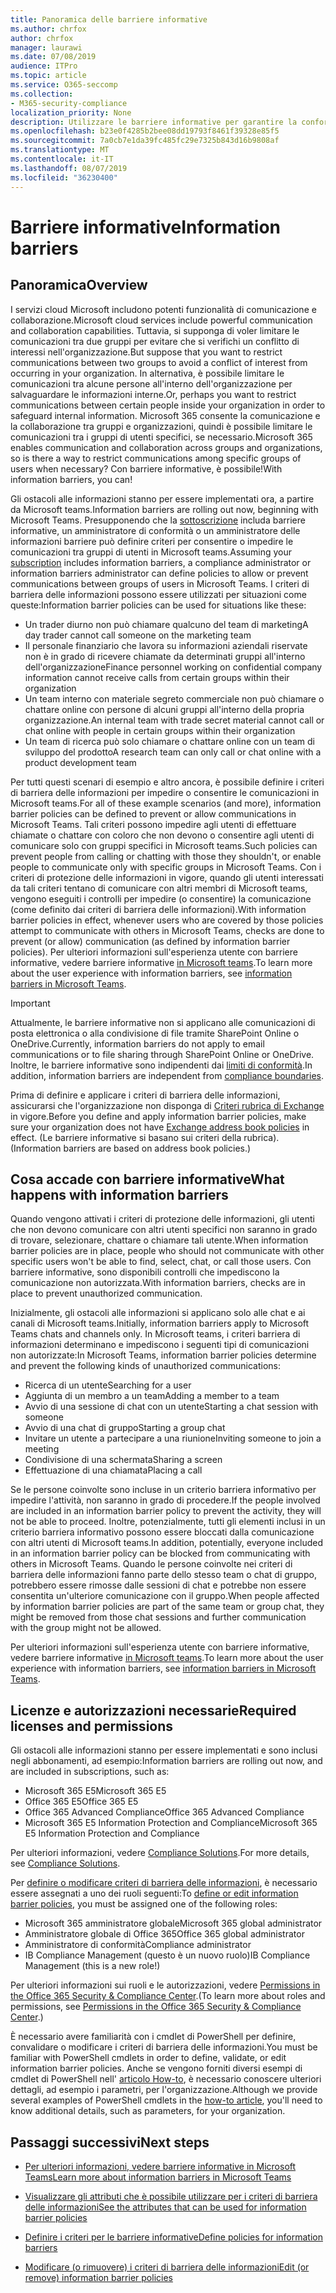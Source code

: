 ```yaml
---
title: Panoramica delle barriere informative
ms.author: chrfox
author: chrfox
manager: laurawi
ms.date: 07/08/2019
audience: ITPro
ms.topic: article
ms.service: O365-seccomp
ms.collection:
- M365-security-compliance
localization_priority: None
description: Utilizzare le barriere informative per garantire la conformità della comunicazione tramite Microsoft teams all'interno dell'organizzazione.
ms.openlocfilehash: b23e0f4285b2bee08dd19793f8461f39328e85f5
ms.sourcegitcommit: 7a0cb7e1da39fc485fc29e7325b843d16b9808af
ms.translationtype: MT
ms.contentlocale: it-IT
ms.lasthandoff: 08/07/2019
ms.locfileid: "36230400"
---
```

# <a name="information-barriers"></a><span data-ttu-id="2135b-103">Barriere informative</span><span class="sxs-lookup"><span data-stu-id="2135b-103">Information barriers</span></span>

## <a name="overview"></a><span data-ttu-id="2135b-104">Panoramica</span><span class="sxs-lookup"><span data-stu-id="2135b-104">Overview</span></span>

<span data-ttu-id="2135b-105">I servizi cloud Microsoft includono potenti funzionalità di comunicazione e collaborazione.</span><span class="sxs-lookup"><span data-stu-id="2135b-105">Microsoft cloud services include powerful communication and collaboration capabilities.</span></span> <span data-ttu-id="2135b-106">Tuttavia, si supponga di voler limitare le comunicazioni tra due gruppi per evitare che si verifichi un conflitto di interessi nell'organizzazione.</span><span class="sxs-lookup"><span data-stu-id="2135b-106">But suppose that you want to restrict communications between two groups to avoid a conflict of interest from occurring in your organization.</span></span> <span data-ttu-id="2135b-107">In alternativa, è possibile limitare le comunicazioni tra alcune persone all'interno dell'organizzazione per salvaguardare le informazioni interne.</span><span class="sxs-lookup"><span data-stu-id="2135b-107">Or, perhaps you want to restrict communications between certain people inside your organization in order to safeguard internal information.</span></span> <span data-ttu-id="2135b-108">Microsoft 365 consente la comunicazione e la collaborazione tra gruppi e organizzazioni, quindi è possibile limitare le comunicazioni tra i gruppi di utenti specifici, se necessario.</span><span class="sxs-lookup"><span data-stu-id="2135b-108">Microsoft 365 enables communication and collaboration across groups and organizations, so is there a way to restrict communications among specific groups of users when necessary?</span></span> <span data-ttu-id="2135b-109">Con barriere informative, è possibile!</span><span class="sxs-lookup"><span data-stu-id="2135b-109">With information barriers, you can!</span></span> 

<span data-ttu-id="2135b-110">Gli ostacoli alle informazioni stanno per essere implementati ora, a partire da Microsoft teams.</span><span class="sxs-lookup"><span data-stu-id="2135b-110">Information barriers are rolling out now, beginning with Microsoft Teams.</span></span> <span data-ttu-id="2135b-111">Presupponendo che la [sottoscrizione](#required-licenses-and-permissions) includa barriere informative, un amministratore di conformità o un amministratore delle informazioni barriere può definire criteri per consentire o impedire le comunicazioni tra gruppi di utenti in Microsoft teams.</span><span class="sxs-lookup"><span data-stu-id="2135b-111">Assuming your [subscription](#required-licenses-and-permissions) includes information barriers, a compliance administrator or information barriers administrator can define policies to allow or prevent communications between groups of users in Microsoft Teams.</span></span> <span data-ttu-id="2135b-112">I criteri di barriera delle informazioni possono essere utilizzati per situazioni come queste:</span><span class="sxs-lookup"><span data-stu-id="2135b-112">Information barrier policies can be used for situations like these:</span></span>

- <span data-ttu-id="2135b-113">Un trader diurno non può chiamare qualcuno del team di marketing</span><span class="sxs-lookup"><span data-stu-id="2135b-113">A day trader cannot call someone on the marketing team</span></span>
- <span data-ttu-id="2135b-114">Il personale finanziario che lavora su informazioni aziendali riservate non è in grado di ricevere chiamate da determinati gruppi all'interno dell'organizzazione</span><span class="sxs-lookup"><span data-stu-id="2135b-114">Finance personnel working on confidential company information cannot receive calls from certain groups within their organization</span></span>
- <span data-ttu-id="2135b-115">Un team interno con materiale segreto commerciale non può chiamare o chattare online con persone di alcuni gruppi all'interno della propria organizzazione.</span><span class="sxs-lookup"><span data-stu-id="2135b-115">An internal team with trade secret material cannot call or chat online with people in certain groups within their organization</span></span>
- <span data-ttu-id="2135b-116">Un team di ricerca può solo chiamare o chattare online con un team di sviluppo del prodotto</span><span class="sxs-lookup"><span data-stu-id="2135b-116">A research team can only call or chat online with a product development team</span></span>

<span data-ttu-id="2135b-117">Per tutti questi scenari di esempio e altro ancora, è possibile definire i criteri di barriera delle informazioni per impedire o consentire le comunicazioni in Microsoft teams.</span><span class="sxs-lookup"><span data-stu-id="2135b-117">For all of these example scenarios (and more), information barrier policies can be defined to prevent or allow communications in Microsoft Teams.</span></span> <span data-ttu-id="2135b-118">Tali criteri possono impedire agli utenti di effettuare chiamate o chattare con coloro che non devono o consentire agli utenti di comunicare solo con gruppi specifici in Microsoft teams.</span><span class="sxs-lookup"><span data-stu-id="2135b-118">Such policies can prevent people from calling or chatting with those they shouldn't, or enable people to communicate only with specific groups in Microsoft Teams.</span></span> <span data-ttu-id="2135b-119">Con i criteri di protezione delle informazioni in vigore, quando gli utenti interessati da tali criteri tentano di comunicare con altri membri di Microsoft teams, vengono eseguiti i controlli per impedire (o consentire) la comunicazione (come definito dai criteri di barriera delle informazioni).</span><span class="sxs-lookup"><span data-stu-id="2135b-119">With information barrier policies in effect, whenever users who are covered by those policies attempt to communicate with others in Microsoft Teams, checks are done to prevent (or allow) communication (as defined by information barrier policies).</span></span> <span data-ttu-id="2135b-120">Per ulteriori informazioni sull'esperienza utente con barriere informative, vedere barriere informative [in Microsoft teams](https://docs.microsoft.com/MicrosoftTeams/information-barriers-in-teams).</span><span class="sxs-lookup"><span data-stu-id="2135b-120">To learn more about the user experience with information barriers, see [information barriers in Microsoft Teams](https://docs.microsoft.com/MicrosoftTeams/information-barriers-in-teams).</span></span>

> [!IMPORTANT]
> <span data-ttu-id="2135b-121">Attualmente, le barriere informative non si applicano alle comunicazioni di posta elettronica o alla condivisione di file tramite SharePoint Online o OneDrive.</span><span class="sxs-lookup"><span data-stu-id="2135b-121">Currently, information barriers do not apply to email communications or to file sharing through SharePoint Online or OneDrive.</span></span> <span data-ttu-id="2135b-122">Inoltre, le barriere informative sono indipendenti dai [limiti di conformità](set-up-compliance-boundaries.md).</span><span class="sxs-lookup"><span data-stu-id="2135b-122">In addition, information barriers are independent from [compliance boundaries](set-up-compliance-boundaries.md).</span></span><p><span data-ttu-id="2135b-123">Prima di definire e applicare i criteri di barriera delle informazioni, assicurarsi che l'organizzazione non disponga di [Criteri rubrica di Exchange](https://docs.microsoft.com/en-us/exchange/address-books/address-book-policies/address-book-policies) in vigore.</span><span class="sxs-lookup"><span data-stu-id="2135b-123">Before you define and apply information barrier policies, make sure your organization does not have [Exchange address book policies](https://docs.microsoft.com/en-us/exchange/address-books/address-book-policies/address-book-policies) in effect.</span></span> <span data-ttu-id="2135b-124">(Le barriere informative si basano sui criteri della rubrica).</span><span class="sxs-lookup"><span data-stu-id="2135b-124">(Information barriers are based on address book policies.)</span></span> 

## <a name="what-happens-with-information-barriers"></a><span data-ttu-id="2135b-125">Cosa accade con barriere informative</span><span class="sxs-lookup"><span data-stu-id="2135b-125">What happens with information barriers</span></span>

<span data-ttu-id="2135b-126">Quando vengono attivati i criteri di protezione delle informazioni, gli utenti che non devono comunicare con altri utenti specifici non saranno in grado di trovare, selezionare, chattare o chiamare tali utente.</span><span class="sxs-lookup"><span data-stu-id="2135b-126">When information barrier policies are in place, people who should not communicate with other specific users won't be able to find, select, chat, or call those users.</span></span> <span data-ttu-id="2135b-127">Con barriere informative, sono disponibili controlli che impediscono la comunicazione non autorizzata.</span><span class="sxs-lookup"><span data-stu-id="2135b-127">With information barriers, checks are in place to prevent unauthorized communication.</span></span>

<span data-ttu-id="2135b-128">Inizialmente, gli ostacoli alle informazioni si applicano solo alle chat e ai canali di Microsoft teams.</span><span class="sxs-lookup"><span data-stu-id="2135b-128">Initially, information barriers apply to Microsoft Teams chats and channels only.</span></span> <span data-ttu-id="2135b-129">In Microsoft teams, i criteri barriera di informazioni determinano e impediscono i seguenti tipi di comunicazioni non autorizzate:</span><span class="sxs-lookup"><span data-stu-id="2135b-129">In Microsoft Teams, information barrier policies determine and prevent the following kinds of unauthorized communications:</span></span>
- <span data-ttu-id="2135b-130">Ricerca di un utente</span><span class="sxs-lookup"><span data-stu-id="2135b-130">Searching for a user</span></span>
- <span data-ttu-id="2135b-131">Aggiunta di un membro a un team</span><span class="sxs-lookup"><span data-stu-id="2135b-131">Adding a member to a team</span></span>
- <span data-ttu-id="2135b-132">Avvio di una sessione di chat con un utente</span><span class="sxs-lookup"><span data-stu-id="2135b-132">Starting a chat session with someone</span></span>
- <span data-ttu-id="2135b-133">Avvio di una chat di gruppo</span><span class="sxs-lookup"><span data-stu-id="2135b-133">Starting a group chat</span></span>
- <span data-ttu-id="2135b-134">Invitare un utente a partecipare a una riunione</span><span class="sxs-lookup"><span data-stu-id="2135b-134">Inviting someone to join a meeting</span></span>
- <span data-ttu-id="2135b-135">Condivisione di una schermata</span><span class="sxs-lookup"><span data-stu-id="2135b-135">Sharing a screen</span></span>
- <span data-ttu-id="2135b-136">Effettuazione di una chiamata</span><span class="sxs-lookup"><span data-stu-id="2135b-136">Placing a call</span></span> 

<span data-ttu-id="2135b-137">Se le persone coinvolte sono incluse in un criterio barriera informativo per impedire l'attività, non saranno in grado di procedere.</span><span class="sxs-lookup"><span data-stu-id="2135b-137">If the people involved are included in an information barrier policy to prevent the activity, they will not be able to proceed.</span></span> <span data-ttu-id="2135b-138">Inoltre, potenzialmente, tutti gli elementi inclusi in un criterio barriera informativo possono essere bloccati dalla comunicazione con altri utenti di Microsoft teams.</span><span class="sxs-lookup"><span data-stu-id="2135b-138">In addition, potentially, everyone included in an information barrier policy can be blocked from communicating with others in Microsoft Teams.</span></span> <span data-ttu-id="2135b-139">Quando le persone coinvolte nei criteri di barriera delle informazioni fanno parte dello stesso team o chat di gruppo, potrebbero essere rimosse dalle sessioni di chat e potrebbe non essere consentita un'ulteriore comunicazione con il gruppo.</span><span class="sxs-lookup"><span data-stu-id="2135b-139">When people affected by information barrier policies are part of the same team or group chat, they might be removed from those chat sessions and further communication with the group might not be allowed.</span></span>

<span data-ttu-id="2135b-140">Per ulteriori informazioni sull'esperienza utente con barriere informative, vedere barriere informative [in Microsoft teams](https://docs.microsoft.com/MicrosoftTeams/information-barriers-in-teams).</span><span class="sxs-lookup"><span data-stu-id="2135b-140">To learn more about the user experience with information barriers, see [information barriers in Microsoft Teams](https://docs.microsoft.com/MicrosoftTeams/information-barriers-in-teams).</span></span>

## <a name="required-licenses-and-permissions"></a><span data-ttu-id="2135b-141">Licenze e autorizzazioni necessarie</span><span class="sxs-lookup"><span data-stu-id="2135b-141">Required licenses and permissions</span></span>

<span data-ttu-id="2135b-142">Gli ostacoli alle informazioni stanno per essere implementati e sono inclusi negli abbonamenti, ad esempio:</span><span class="sxs-lookup"><span data-stu-id="2135b-142">Information barriers are rolling out now, and are included in subscriptions, such as:</span></span>

- <span data-ttu-id="2135b-143">Microsoft 365 E5</span><span class="sxs-lookup"><span data-stu-id="2135b-143">Microsoft 365 E5</span></span>
- <span data-ttu-id="2135b-144">Office 365 E5</span><span class="sxs-lookup"><span data-stu-id="2135b-144">Office 365 E5</span></span>
- <span data-ttu-id="2135b-145">Office 365 Advanced Compliance</span><span class="sxs-lookup"><span data-stu-id="2135b-145">Office 365 Advanced Compliance</span></span>
- <span data-ttu-id="2135b-146">Microsoft 365 E5 Information Protection and Compliance</span><span class="sxs-lookup"><span data-stu-id="2135b-146">Microsoft 365 E5 Information Protection and Compliance</span></span>

<span data-ttu-id="2135b-147">Per ulteriori informazioni, vedere [Compliance Solutions](https://products.office.com/business/security-and-compliance/compliance-solutions).</span><span class="sxs-lookup"><span data-stu-id="2135b-147">For more details, see [Compliance Solutions](https://products.office.com/business/security-and-compliance/compliance-solutions).</span></span>

<span data-ttu-id="2135b-148">Per [definire o modificare criteri di barriera delle informazioni](information-barriers-policies.md), è necessario essere assegnati a uno dei ruoli seguenti:</span><span class="sxs-lookup"><span data-stu-id="2135b-148">To [define or edit information barrier policies](information-barriers-policies.md), you must be assigned one of the following roles:</span></span>

- <span data-ttu-id="2135b-149">Microsoft 365 amministratore globale</span><span class="sxs-lookup"><span data-stu-id="2135b-149">Microsoft 365 global administrator</span></span>
- <span data-ttu-id="2135b-150">Amministratore globale di Office 365</span><span class="sxs-lookup"><span data-stu-id="2135b-150">Office 365 global administrator</span></span>
- <span data-ttu-id="2135b-151">Amministratore di conformità</span><span class="sxs-lookup"><span data-stu-id="2135b-151">Compliance administrator</span></span>
- <span data-ttu-id="2135b-152">IB Compliance Management (questo è un nuovo ruolo)</span><span class="sxs-lookup"><span data-stu-id="2135b-152">IB Compliance Management (this is a new role!)</span></span>

<span data-ttu-id="2135b-153">Per ulteriori informazioni sui ruoli e le autorizzazioni, vedere [Permissions in the Office 365 Security & Compliance Center](permissions-in-the-security-and-compliance-center.md).</span><span class="sxs-lookup"><span data-stu-id="2135b-153">(To learn more about roles and permissions, see [Permissions in the Office 365 Security & Compliance Center](permissions-in-the-security-and-compliance-center.md).)</span></span>

<span data-ttu-id="2135b-154">È necessario avere familiarità con i cmdlet di PowerShell per definire, convalidare o modificare i criteri di barriera delle informazioni.</span><span class="sxs-lookup"><span data-stu-id="2135b-154">You must be familiar with PowerShell cmdlets in order to define, validate, or edit information barrier policies.</span></span> <span data-ttu-id="2135b-155">Anche se vengono forniti diversi esempi di cmdlet di PowerShell nell' [articolo How-to](information-barriers-policies.md), è necessario conoscere ulteriori dettagli, ad esempio i parametri, per l'organizzazione.</span><span class="sxs-lookup"><span data-stu-id="2135b-155">Although we provide several examples of PowerShell cmdlets in the [how-to article](information-barriers-policies.md), you'll need to know additional details, such as parameters, for your organization.</span></span>

## <a name="next-steps"></a><span data-ttu-id="2135b-156">Passaggi successivi</span><span class="sxs-lookup"><span data-stu-id="2135b-156">Next steps</span></span>

- [<span data-ttu-id="2135b-157">Per ulteriori informazioni, vedere barriere informative in Microsoft Teams</span><span class="sxs-lookup"><span data-stu-id="2135b-157">Learn more about information barriers in Microsoft Teams</span></span>](https://docs.microsoft.com/MicrosoftTeams/information-barriers-in-teams)

- [<span data-ttu-id="2135b-158">Visualizzare gli attributi che è possibile utilizzare per i criteri di barriera delle informazioni</span><span class="sxs-lookup"><span data-stu-id="2135b-158">See the attributes that can be used for information barrier policies</span></span>](information-barriers-attributes.md)

- [<span data-ttu-id="2135b-159">Definire i criteri per le barriere informative</span><span class="sxs-lookup"><span data-stu-id="2135b-159">Define policies for information barriers</span></span>](information-barriers-policies.md)

- [<span data-ttu-id="2135b-160">Modificare (o rimuovere) i criteri di barriera delle informazioni</span><span class="sxs-lookup"><span data-stu-id="2135b-160">Edit (or remove) information barrier policies</span></span>](information-barriers-edit-segments-policies.md.md) 

